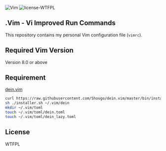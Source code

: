 ![Vim](https://img.shields.io/badge/-Vim-019733.svg?logo=vim&style=flat) ![license-WTFPL](https://img.shields.io/badge/license-WTFPL-green) 

## .Vim - Vi Improved Run Commands

This repository contains my personal Vim configuration file (`vimrc`).

## Required Vim Version

Version 8.0 or above

## Requirement

[dein.vim](https://github.com/Shougo/dein.vim)
```sh
curl https://raw.githubusercontent.com/Shougo/dein.vim/master/bin/installer.sh > installer.sh
sh ./installer.sh ~/.vim/dein
mkdir ~/.vim/toml
touch ~/.vim/toml/dein.toml
touch ~/.vim/toml/dein_lazy.toml
```

## License

WTFPL
